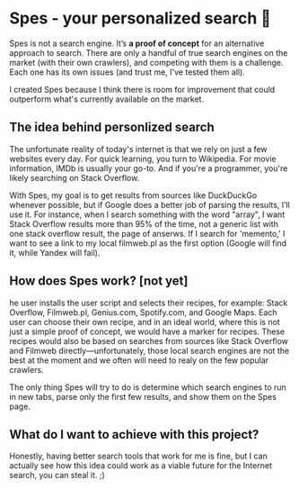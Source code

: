 # Spes - your personalized search 🔎

Spes is not a search engine. It’s **a proof of concept** for an alternative approach to search. There are only a handful of true search engines on the market (with their own crawlers), and competing with them is a challenge. Each one has its own issues (and trust me, I've tested them all).

I created Spes because I think there is room for improvement that could outperform what's currently available on the market.

## The idea behind personlized search

The unfortunate reality of today's internet is that we rely on just a few websites every day. For quick learning, you turn to Wikipedia. For movie information, IMDb is usually your go-to. And if you're a programmer, you're likely searching on Stack Overflow.

With Spes, my goal is to get results from sources like DuckDuckGo whenever possible, but if Google does a better job of parsing the results, I’ll use it. For instance, when I search something with the word "array", I want Stack Overflow results more than 95% of the time, not a generic list with one stack overflow result, the page of anserws. If I search for 'memento,' I want to see a link to my local filmweb.pl as the first option (Google will find it, while Yandex will fail).

## How does Spes work? [not yet]

he user installs the user script and selects their recipes, for example: Stack Overflow, Filmweb.pl, Genius.com, Spotify.com, and Google Maps. Each user can choose their own recipe, and in an ideal world, where this is not just a simple proof of concept, we would have a marker for recipes. These recipes would also be based on searches from sources like Stack Overflow and Filmweb directly—unfortunately, those local search engines are not the best at the moment and we often will need to realy on the few popular crawlers.

The only thing Spes will try to do is determine which search engines to run in new tabs, parse only the first few results, and show them on the Spes page.

## What do I want to achieve with this project?
Honestly, having better search tools that work for me is fine, but I can actually see how this idea could work as a viable future for the Internet search, you can steal it. ;)
